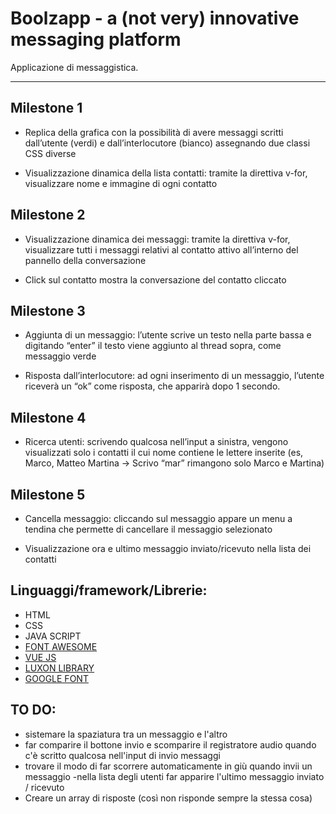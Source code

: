
# Boolzapp - a (not very) innovative messaging platform

Applicazione di messaggistica.

------------------------------------------------------------

## Milestone 1

- Replica della grafica con la possibilità di avere messaggi scritti dall’utente (verdi) e dall’interlocutore (bianco) assegnando due classi CSS diverse

- Visualizzazione dinamica della lista contatti: tramite la direttiva v-for, visualizzare nome e immagine di ogni contatto

## Milestone 2

- Visualizzazione dinamica dei messaggi: tramite la direttiva v-for, visualizzare tutti i messaggi relativi al contatto attivo all’interno del pannello della conversazione

- Click sul contatto mostra la conversazione del contatto cliccato


## Milestone 3

- Aggiunta di un messaggio: l’utente scrive un testo nella parte bassa e digitando “enter” il testo viene aggiunto al thread sopra, come messaggio verde

- Risposta dall’interlocutore: ad ogni inserimento di un messaggio, l’utente riceverà un “ok” come risposta, che apparirà dopo 1 secondo.

## Milestone 4

- Ricerca utenti: scrivendo qualcosa nell’input a sinistra, vengono visualizzati solo i contatti il cui nome contiene le lettere inserite (es, Marco, Matteo Martina -> Scrivo “mar” rimangono solo Marco e Martina)


## Milestone 5

- Cancella messaggio: cliccando sul messaggio appare un menu a tendina che permette di cancellare il messaggio selezionato

- Visualizzazione ora e ultimo messaggio inviato/ricevuto nella lista dei contatti 


## Linguaggi/framework/Librerie:

 - HTML
 - CSS
 - JAVA SCRIPT
 - [FONT AWESOME](https://fontawesome.com/)
 - [VUE JS](https://vuejs.org/)
 - [LUXON LIBRARY](https://moment.github.io/luxon/#/?id=luxon)
 - [GOOGLE FONT](https://fonts.google.com/knowledge)


## TO DO:
- sistemare la spaziatura tra un messaggio e l'altro
- far comparire il bottone invio e scomparire il registratore audio quando c'è scritto qualcosa nell'input di invio messaggi
- trovare il modo di far scorrere automaticamente in giù quando invii un messaggio
-nella lista degli utenti far apparire l'ultimo messaggio inviato / ricevuto
- Creare un array di risposte (così non risponde sempre la stessa cosa)